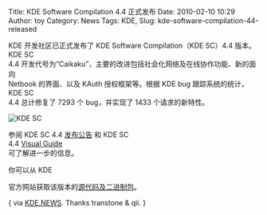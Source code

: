Title: KDE Software Compilation 4.4 正式发布
Date: 2010-02-10 10:29
Author: toy
Category: News
Tags: KDE, 
Slug: kde-software-compilation-44-released

KDE 开发社区已正式发布了 KDE Software Compilation（KDE SC）4.4 版本。KDE
SC  
4.4
开发代号为“Caikaku”，主要的改进包括社会化网络及在线协作功能、新的面向  
Netbook 的界面、以及 KAuth 授权框架等。根据 KDE bug 跟踪系统的统计，KDE
SC  
4.4 总计修复了 7293 个 bug，并实现了 1433 个请求的新特性。

![KDE SC](http://i.linuxtoy.org/images/2010/02/kde44.png)

参阅 KDE SC 4.4 [发布公告](http://www.kde.org/announcements/4.4/) 和 KDE
SC  
4.4 [Visual Guide](http://www.kde.org/announcements/4.4/guide.php)  
可了解进一步的信息。

你可以从 KDE  

官方网站获取该版本的[源代码及二进制包](http://www.kde.org/info/4.4.0.php)。

{ via
[KDE.NEWS](http://kdenews.org/2010/02/09/kde-software-compilation-440-released).
Thanks transtone & qii. }
